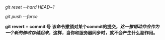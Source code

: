 *git reset --hard HEAD~1*

_git push --force_

**git revert + commit 号**
__该命令撤销对某个commit的提交，_这一撤销动作会作为一个新的修改存储起来_，这样，当你和服务器同步时，就不会产生什么副作用。__
